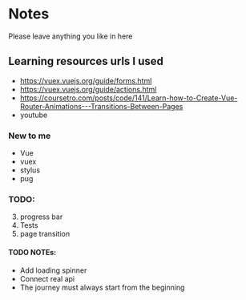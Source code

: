 # Notes

Please leave anything you like in here

## Learning resources urls I used
- <https://vuex.vuejs.org/guide/forms.html>
- <https://vuex.vuejs.org/guide/actions.html>
- <https://coursetro.com/posts/code/141/Learn-how-to-Create-Vue-Router-Animations---Transitions-Between-Pages>
- youtube

### New to me

- Vue
- vuex
- stylus
- pug


### TODO:
3. progress bar
4. Tests
5. page transition


#### TODO NOTEs:
- Add loading spinner
- Connect real api
- The journey must always start from the beginning
